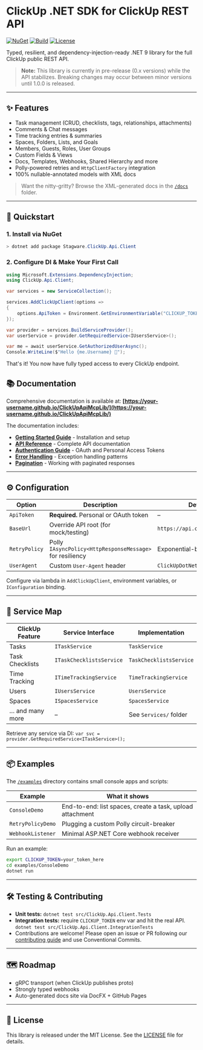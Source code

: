 # ClickUp .NET SDK for ClickUp REST API

[![NuGet](https://img.shields.io/nuget/v/Stagware.ClickUp.Api.Client.svg)](https://www.nuget.org/packages/Stagware.ClickUp.Api.Client)
[![Build](https://github.com/your-org/ClickUpApiMcpLib/actions/workflows/build.yml/badge.svg)](https://github.com/your-org/ClickUpApiMcpLib/actions/workflows/build.yml)
[![License](https://img.shields.io/github/license/your-org/ClickUpApiMcpLib.svg)](LICENSE)

Typed, resilient, and dependency-injection-ready .NET 9 library for the full ClickUp public REST API.

> **Note:** This library is currently in pre-release (0.x versions) while the API stabilizes. Breaking changes may occur between minor versions until 1.0.0 is released.

---

## ✨ Features

* Task management (CRUD, checklists, tags, relationships, attachments)
* Comments & Chat messages
* Time tracking entries & summaries
* Spaces, Folders, Lists, and Goals
* Members, Guests, Roles, User Groups
* Custom Fields & Views
* Docs, Templates, Webhooks, Shared Hierarchy and more
* Polly-powered retries and `HttpClientFactory` integration
* 100% nullable-annotated models with XML docs

> Want the nitty-gritty? Browse the XML-generated docs in the [`/docs`](docs/) folder.

---

## 🚀 Quickstart

### 1. Install via NuGet
```powershell
> dotnet add package Stagware.ClickUp.Api.Client
```

### 2. Configure DI & Make Your First Call
```csharp
using Microsoft.Extensions.DependencyInjection;
using ClickUp.Api.Client;

var services = new ServiceCollection();

services.AddClickUpClient(options =>
{
    options.ApiToken = Environment.GetEnvironmentVariable("CLICKUP_TOKEN");
});

var provider = services.BuildServiceProvider();
var userService = provider.GetRequiredService<IUsersService>();

var me = await userService.GetAuthorizedUserAsync();
Console.WriteLine($"Hello {me.Username} 👋");
```

That's it! You now have fully typed access to every ClickUp endpoint.

## 📚 Documentation

Comprehensive documentation is available at: **[https://your-username.github.io/ClickUpApiMcpLib/](https://your-username.github.io/ClickUpApiMcpLib/)**

The documentation includes:
- **[Getting Started Guide](https://your-username.github.io/ClickUpApiMcpLib/articles/getting-started.html)** - Installation and setup
- **[API Reference](https://your-username.github.io/ClickUpApiMcpLib/api/)** - Complete API documentation
- **[Authentication Guide](https://your-username.github.io/ClickUpApiMcpLib/articles/authentication.html)** - OAuth and Personal Access Tokens
- **[Error Handling](https://your-username.github.io/ClickUpApiMcpLib/articles/error-handling.html)** - Exception handling patterns
- **[Pagination](https://your-username.github.io/ClickUpApiMcpLib/articles/pagination.html)** - Working with paginated responses

---

## ⚙️ Configuration

| Option                | Description                                               | Default |
|-----------------------|-----------------------------------------------------------|---------|
| `ApiToken`            | **Required.** Personal or OAuth token                     | –       |
| `BaseUrl`             | Override API root (for mock/testing)                      | `https://api.clickup.com/api` |
| `RetryPolicy`         | Polly `IAsyncPolicy<HttpResponseMessage>` for resiliency  | Exponential-backoff 3 tries |
| `UserAgent`           | Custom `User-Agent` header                                | `ClickUpDotNetSdk/{version}` |

Configure via lambda in `AddClickUpClient`, environment variables, or `IConfiguration` binding.

---

## 🧰 Service Map

| ClickUp Feature | Service Interface | Implementation |
|-----------------|-------------------|----------------|
| Tasks           | `ITaskService`            | `TaskService` |
| Task Checklists | `ITaskChecklistsService`  | `TaskChecklistsService` |
| Time Tracking   | `ITimeTrackingService`    | `TimeTrackingService` |
| Users           | `IUsersService`           | `UsersService` |
| Spaces          | `ISpacesService`          | `SpacesService` |
| … and many more | –                         | See `Services/` folder |

Retrieve any service via DI: `var svc = provider.GetRequiredService<ITaskService>();`

---

## 📦 Examples

The [`/examples`](examples/) directory contains small console apps and scripts:

| Example | What it shows |
|---------|---------------|
| `ConsoleDemo` | End-to-end: list spaces, create a task, upload attachment |
| `RetryPolicyDemo` | Plugging a custom Polly circuit-breaker |
| `WebhookListener` | Minimal ASP.NET Core webhook receiver |

Run an example:
```bash
export CLICKUP_TOKEN=your_token_here
cd examples/ConsoleDemo
dotnet run
```

---

## 🛠 Testing & Contributing

* **Unit tests:** `dotnet test src/ClickUp.Api.Client.Tests`
* **Integration tests:** require `CLICKUP_TOKEN` env var and hit the real API.  
  `dotnet test src/ClickUp.Api.Client.IntegrationTests`
* Contributions are welcome! Please open an issue or PR following our [contributing guide](CONTRIBUTING.md) and use Conventional Commits.

---

## 🗺 Roadmap

* gRPC transport (when ClickUp publishes proto)  
* Strongly typed webhooks  
* Auto-generated docs site via DocFX + GitHub Pages

---

## 📄 License

This library is released under the MIT License. See the [LICENSE](LICENSE) file for details.